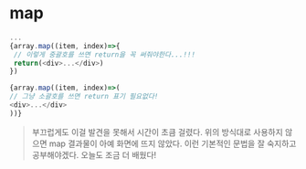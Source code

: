 # map
```javascript
...
{array.map((item, index)=>{
 // 이렇게 중괄호를 쓰면 return을 꼭 써줘야한다...!!!
 return(<div>...</div>)
})

{array.map((item, index)=>(
// 그냥 소괄호를 쓰면 return 표기 필요없다!
<div>...</div>
))}
```

> 부끄럽게도 이걸 발견을 못해서 시간이 초큼 걸렸다. 위의 방식대로 사용하지 않으면 map 결과물이 아예 화면에 뜨지 않았다.
> 이런 기본적인 문법을 잘 숙지하고 공부해야겠다. 오늘도 조금 더 배웠다!
